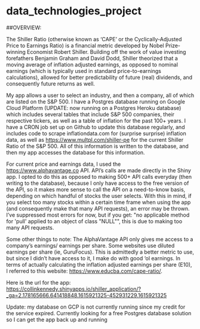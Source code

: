 # data_technologies_project
##OVERVIEW:

The Shiller Ratio (otherwise known as ‘CAPE’ or the Cyclically-Adjusted Price to Earnings Ratio) is a financial metric developed by Nobel Prize-winning Economist Robert Shiller.  Building off the work of value investing forefathers Benjamin Graham and David Dodd, Shiller  theorized that a moving average of inflation adjusted earnings, as opposed to nominal earnings  (which is typically used in standard price-to-earnings calculations), allowed for better predictability of future (real) dividends, and consequently future returns as well. 

My app allows a user to select an industry, and then a company, all of which are listed on the S&P 500. I have a Postgres database running on Google Cloud Platform (UPDATE: now running on a Postgres Heroku database) which includes several tables that include S&P 500 companies, their respective tickers, as well as a table of inflation for the past 100+ years. I have a CRON job set up on Github to update this database regularly, and includes code to scrape inflationdata.com for (surprise surprise) inflation data, as well as  https://www.multpl.com/shiller-pe for the current Shiller Ratio of the S&P 500. All of this information is written to the database, and then my app accesses the database for this information. 

For current price and earnings data, I used the https://www.alphavantage.co API. API’s calls are made directly in the Shiny app. I opted to do this as opposed to making 500+ API calls everyday (then writing to the database), because I only have access to the free version of the API, so it makes more sense to call the API on a need-to-know basis, depending on which handful of stocks the user selects. With this in mind, if you select too many stocks within a certain time frame when using the app (and consequently make that many API requests), an error may be thrown. I’ve suppressed most errors for now, but if you get: "no applicable method for 'pull' applied to an object of class "NULL"", this is due to making too many API requests.

Some other things to note: The AlphaVantage API only gives me access to a company’s earnings/ earnings per share. Some websites use diluted earnings per share (ie, GuruFocus). This is admittedly a better metric to use, but since I didn’t have access to it, I make do with good ‘ol earnings. In terms of actually calculating the inflation adjusted earnings per share (E10), I referred to this website: https://www.educba.com/cape-ratio/.

Here is the url for the app:
https://collinkennedy.shinyapps.io/shiller_application/?_ga=2.178165666.641418848.1615921325-452931229.1615921325


Update: my database on GCP is not currently running since my credit for the service expired. Currently looking for a free Postgres database solution so I can get the app back up and running
